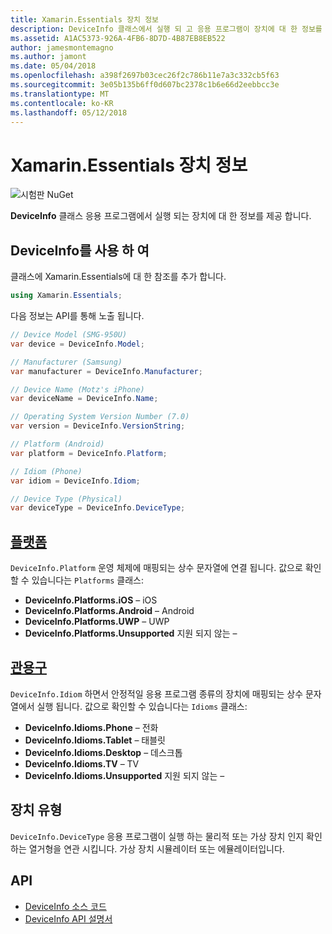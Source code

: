 ```yaml
---
title: Xamarin.Essentials 장치 정보
description: DeviceInfo 클래스에서 실행 되 고 응용 프로그램이 장치에 대 한 정보를 제공 합니다.
ms.assetid: A1AC5373-926A-4FB6-8D7D-4B87EB8EB522
author: jamesmontemagno
ms.author: jamont
ms.date: 05/04/2018
ms.openlocfilehash: a398f2697b03cec26f2c786b11e7a3c332cb5f63
ms.sourcegitcommit: 3e05b135b6ff0d607bc2378c1b6e66d2eebbcc3e
ms.translationtype: MT
ms.contentlocale: ko-KR
ms.lasthandoff: 05/12/2018
---
```

# <a name="xamarinessentials-device-information"></a>Xamarin.Essentials 장치 정보

![시험판 NuGet](~/media/shared/pre-release.png)

**DeviceInfo** 클래스 응용 프로그램에서 실행 되는 장치에 대 한 정보를 제공 합니다.

## <a name="using-deviceinfo"></a>DeviceInfo를 사용 하 여

클래스에 Xamarin.Essentials에 대 한 참조를 추가 합니다.

```csharp
using Xamarin.Essentials;
```

다음 정보는 API를 통해 노출 됩니다.

```csharp
// Device Model (SMG-950U)
var device = DeviceInfo.Model;

// Manufacturer (Samsung)
var manufacturer = DeviceInfo.Manufacturer;

// Device Name (Motz's iPhone)
var deviceName = DeviceInfo.Name;

// Operating System Version Number (7.0)
var version = DeviceInfo.VersionString;

// Platform (Android)
var platform = DeviceInfo.Platform;

// Idiom (Phone)
var idiom = DeviceInfo.Idiom;

// Device Type (Physical)
var deviceType = DeviceInfo.DeviceType;
```

## <a name="platformsxrefxamarinessentialsdeviceinfoplatforms"></a>[플랫폼](xref:Xamarin.Essentials.DeviceInfo.Platforms)

`DeviceInfo.Platform` 운영 체제에 매핑되는 상수 문자열에 연결 됩니다. 값으로 확인할 수 있습니다는 `Platforms` 클래스:

- **DeviceInfo.Platforms.iOS** – iOS
- **DeviceInfo.Platforms.Android** – Android
- **DeviceInfo.Platforms.UWP** – UWP
- **DeviceInfo.Platforms.Unsupported** 지원 되지 않는 –

## <a name="idiomsxrefxamarinessentialsdeviceinfoidioms"></a>[관용구](xref:Xamarin.Essentials.DeviceInfo.Idioms)

`DeviceInfo.Idiom` 하면서 안정적일 응용 프로그램 종류의 장치에 매핑되는 상수 문자열에서 실행 됩니다. 값으로 확인할 수 있습니다는 `Idioms` 클래스:

- **DeviceInfo.Idioms.Phone** – 전화
- **DeviceInfo.Idioms.Tablet** – 태블릿
- **DeviceInfo.Idioms.Desktop** – 데스크톱
- **DeviceInfo.Idioms.TV** – TV
- **DeviceInfo.Idioms.Unsupported** 지원 되지 않는 –

## <a name="device-type"></a>장치 유형

`DeviceInfo.DeviceType` 응용 프로그램이 실행 하는 물리적 또는 가상 장치 인지 확인 하는 열거형을 연관 시킵니다. 가상 장치 시뮬레이터 또는 에뮬레이터입니다.

## <a name="api"></a>API

- [DeviceInfo 소스 코드](https://github.com/xamarin/Essentials/tree/master/Xamarin.Essentials/DeviceInfo)
- [DeviceInfo API 설명서](xref:Xamarin.Essentials.DeviceInfo)
